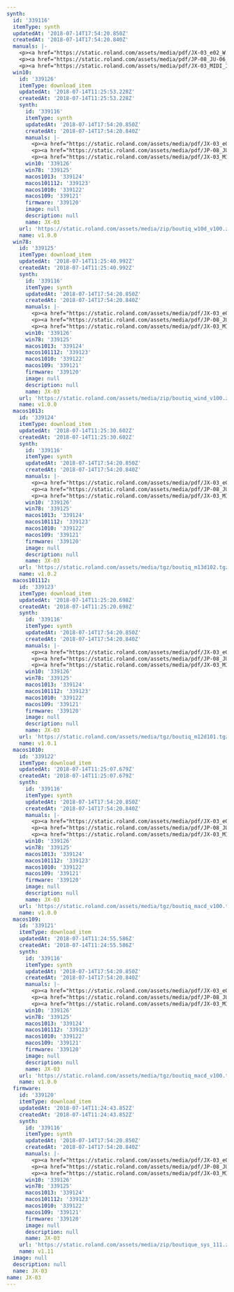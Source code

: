 ```yaml
---
synth:
  id: '339116'
  itemType: synth
  updatedAt: '2018-07-14T17:54:20.850Z'
  createdAt: '2018-07-14T17:54:20.840Z'
  manuals: |-
    <p><a href="https://static.roland.com/assets/media/pdf/JX-03_e02_W.pdf">Owner's manual</a></p>
    <p><a href="https://static.roland.com/assets/media/pdf/JP-08_JU-06_JX-03_l_ver110_e01_W.pdf">Supplementary manual for v1.10</a></p>
    <p><a href="https://static.roland.com/assets/media/pdf/JX-03_MIDI_Imple_e02_W.pdf">MIDI implementation chart v1.01</a></p>
  win10:
    id: '339126'
    itemType: download_item
    updatedAt: '2018-07-14T11:25:53.228Z'
    createdAt: '2018-07-14T11:25:53.228Z'
    synth:
      id: '339116'
      itemType: synth
      updatedAt: '2018-07-14T17:54:20.850Z'
      createdAt: '2018-07-14T17:54:20.840Z'
      manuals: |-
        <p><a href="https://static.roland.com/assets/media/pdf/JX-03_e02_W.pdf">Owner's manual</a></p>
        <p><a href="https://static.roland.com/assets/media/pdf/JP-08_JU-06_JX-03_l_ver110_e01_W.pdf">Supplementary manual for v1.10</a></p>
        <p><a href="https://static.roland.com/assets/media/pdf/JX-03_MIDI_Imple_e02_W.pdf">MIDI implementation chart v1.01</a></p>
      win10: '339126'
      win78: '339125'
      macos1013: '339124'
      macos101112: '339123'
      macos1010: '339122'
      macos109: '339121'
      firmware: '339120'
      image: null
      description: null
      name: JX-03
    url: 'https://static.roland.com/assets/media/zip/boutiq_w10d_v100.zip'
    name: v1.0.0
  win78:
    id: '339125'
    itemType: download_item
    updatedAt: '2018-07-14T11:25:40.992Z'
    createdAt: '2018-07-14T11:25:40.992Z'
    synth:
      id: '339116'
      itemType: synth
      updatedAt: '2018-07-14T17:54:20.850Z'
      createdAt: '2018-07-14T17:54:20.840Z'
      manuals: |-
        <p><a href="https://static.roland.com/assets/media/pdf/JX-03_e02_W.pdf">Owner's manual</a></p>
        <p><a href="https://static.roland.com/assets/media/pdf/JP-08_JU-06_JX-03_l_ver110_e01_W.pdf">Supplementary manual for v1.10</a></p>
        <p><a href="https://static.roland.com/assets/media/pdf/JX-03_MIDI_Imple_e02_W.pdf">MIDI implementation chart v1.01</a></p>
      win10: '339126'
      win78: '339125'
      macos1013: '339124'
      macos101112: '339123'
      macos1010: '339122'
      macos109: '339121'
      firmware: '339120'
      image: null
      description: null
      name: JX-03
    url: 'https://static.roland.com/assets/media/zip/boutiq_wind_v100.zip'
    name: v1.0.0
  macos1013:
    id: '339124'
    itemType: download_item
    updatedAt: '2018-07-14T11:25:30.602Z'
    createdAt: '2018-07-14T11:25:30.602Z'
    synth:
      id: '339116'
      itemType: synth
      updatedAt: '2018-07-14T17:54:20.850Z'
      createdAt: '2018-07-14T17:54:20.840Z'
      manuals: |-
        <p><a href="https://static.roland.com/assets/media/pdf/JX-03_e02_W.pdf">Owner's manual</a></p>
        <p><a href="https://static.roland.com/assets/media/pdf/JP-08_JU-06_JX-03_l_ver110_e01_W.pdf">Supplementary manual for v1.10</a></p>
        <p><a href="https://static.roland.com/assets/media/pdf/JX-03_MIDI_Imple_e02_W.pdf">MIDI implementation chart v1.01</a></p>
      win10: '339126'
      win78: '339125'
      macos1013: '339124'
      macos101112: '339123'
      macos1010: '339122'
      macos109: '339121'
      firmware: '339120'
      image: null
      description: null
      name: JX-03
    url: 'https://static.roland.com/assets/media/tgz/boutiq_m13d102.tgz'
    name: v1.0.2
  macos101112:
    id: '339123'
    itemType: download_item
    updatedAt: '2018-07-14T11:25:20.698Z'
    createdAt: '2018-07-14T11:25:20.698Z'
    synth:
      id: '339116'
      itemType: synth
      updatedAt: '2018-07-14T17:54:20.850Z'
      createdAt: '2018-07-14T17:54:20.840Z'
      manuals: |-
        <p><a href="https://static.roland.com/assets/media/pdf/JX-03_e02_W.pdf">Owner's manual</a></p>
        <p><a href="https://static.roland.com/assets/media/pdf/JP-08_JU-06_JX-03_l_ver110_e01_W.pdf">Supplementary manual for v1.10</a></p>
        <p><a href="https://static.roland.com/assets/media/pdf/JX-03_MIDI_Imple_e02_W.pdf">MIDI implementation chart v1.01</a></p>
      win10: '339126'
      win78: '339125'
      macos1013: '339124'
      macos101112: '339123'
      macos1010: '339122'
      macos109: '339121'
      firmware: '339120'
      image: null
      description: null
      name: JX-03
    url: 'https://static.roland.com/assets/media/tgz/boutiq_m12d101.tgz'
    name: v1.0.1
  macos1010:
    id: '339122'
    itemType: download_item
    updatedAt: '2018-07-14T11:25:07.679Z'
    createdAt: '2018-07-14T11:25:07.679Z'
    synth:
      id: '339116'
      itemType: synth
      updatedAt: '2018-07-14T17:54:20.850Z'
      createdAt: '2018-07-14T17:54:20.840Z'
      manuals: |-
        <p><a href="https://static.roland.com/assets/media/pdf/JX-03_e02_W.pdf">Owner's manual</a></p>
        <p><a href="https://static.roland.com/assets/media/pdf/JP-08_JU-06_JX-03_l_ver110_e01_W.pdf">Supplementary manual for v1.10</a></p>
        <p><a href="https://static.roland.com/assets/media/pdf/JX-03_MIDI_Imple_e02_W.pdf">MIDI implementation chart v1.01</a></p>
      win10: '339126'
      win78: '339125'
      macos1013: '339124'
      macos101112: '339123'
      macos1010: '339122'
      macos109: '339121'
      firmware: '339120'
      image: null
      description: null
      name: JX-03
    url: 'https://static.roland.com/assets/media/tgz/boutiq_macd_v100.tgz'
    name: v1.0.0
  macos109:
    id: '339121'
    itemType: download_item
    updatedAt: '2018-07-14T11:24:55.586Z'
    createdAt: '2018-07-14T11:24:55.586Z'
    synth:
      id: '339116'
      itemType: synth
      updatedAt: '2018-07-14T17:54:20.850Z'
      createdAt: '2018-07-14T17:54:20.840Z'
      manuals: |-
        <p><a href="https://static.roland.com/assets/media/pdf/JX-03_e02_W.pdf">Owner's manual</a></p>
        <p><a href="https://static.roland.com/assets/media/pdf/JP-08_JU-06_JX-03_l_ver110_e01_W.pdf">Supplementary manual for v1.10</a></p>
        <p><a href="https://static.roland.com/assets/media/pdf/JX-03_MIDI_Imple_e02_W.pdf">MIDI implementation chart v1.01</a></p>
      win10: '339126'
      win78: '339125'
      macos1013: '339124'
      macos101112: '339123'
      macos1010: '339122'
      macos109: '339121'
      firmware: '339120'
      image: null
      description: null
      name: JX-03
    url: 'https://static.roland.com/assets/media/tgz/boutiq_macd_v100.tgz'
    name: v1.0.0
  firmware:
    id: '339120'
    itemType: download_item
    updatedAt: '2018-07-14T11:24:43.852Z'
    createdAt: '2018-07-14T11:24:43.852Z'
    synth:
      id: '339116'
      itemType: synth
      updatedAt: '2018-07-14T17:54:20.850Z'
      createdAt: '2018-07-14T17:54:20.840Z'
      manuals: |-
        <p><a href="https://static.roland.com/assets/media/pdf/JX-03_e02_W.pdf">Owner's manual</a></p>
        <p><a href="https://static.roland.com/assets/media/pdf/JP-08_JU-06_JX-03_l_ver110_e01_W.pdf">Supplementary manual for v1.10</a></p>
        <p><a href="https://static.roland.com/assets/media/pdf/JX-03_MIDI_Imple_e02_W.pdf">MIDI implementation chart v1.01</a></p>
      win10: '339126'
      win78: '339125'
      macos1013: '339124'
      macos101112: '339123'
      macos1010: '339122'
      macos109: '339121'
      firmware: '339120'
      image: null
      description: null
      name: JX-03
    url: 'https://static.roland.com/assets/media/zip/boutique_sys_111.zip'
    name: v1.11
  image: null
  description: null
  name: JX-03
name: JX-03
---
```



